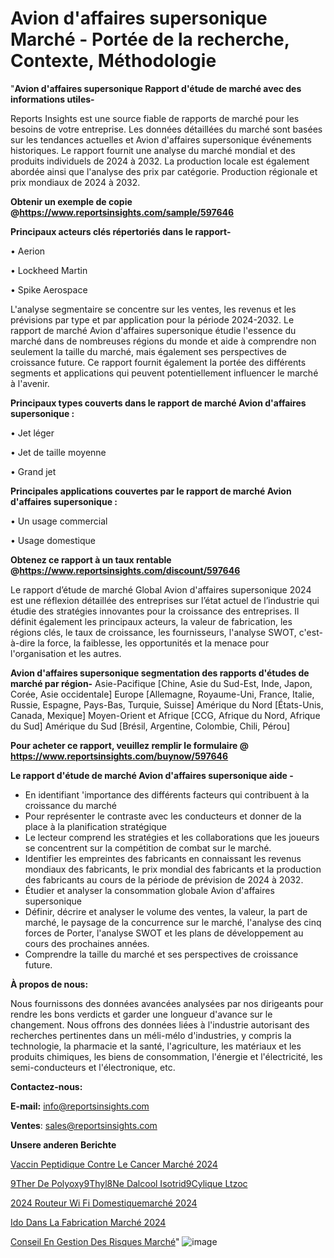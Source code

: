 # Avion d'affaires supersonique Marché - Portée de la recherche, Contexte, Méthodologie

"<strong>Avion d'affaires supersonique Rapport d'étude de marché avec des informations utiles-</strong>

Reports Insights est une source fiable de rapports de marché pour les besoins de votre entreprise. Les données détaillées du marché sont basées sur les tendances actuelles et Avion d'affaires supersonique événements historiques. Le rapport fournit une analyse du marché mondial et des produits individuels de 2024 à 2032. La production locale est également abordée ainsi que l'analyse des prix par catégorie. Production régionale et prix mondiaux de 2024 à 2032.

<strong><b>Obtenir un exemple de copie @</b></strong><a href=https://www.reportsinsights.com/sample/597646><strong><b>https://www.reportsinsights.com/sample/597646</b></strong></a>

<b>Principaux acteurs clés répertoriés dans le rapport-</b>

<b> </b>• Aerion

• Lockheed Martin

• Spike Aerospace

L'analyse segmentaire se concentre sur les ventes, les revenus et les prévisions par type et par application pour la période 2024-2032. Le rapport de marché Avion d'affaires supersonique étudie l'essence du marché dans de nombreuses régions du monde et aide à comprendre non seulement la taille du marché, mais également ses perspectives de croissance future. Ce rapport fournit également la portée des différents segments et applications qui peuvent potentiellement influencer le marché à l'avenir.

<strong>Principaux types couverts dans le rapport de marché Avion d'affaires supersonique :</strong>

• Jet léger

• Jet de taille moyenne

• Grand jet

<strong>Principales applications couvertes par le rapport de marché Avion d'affaires supersonique :</strong>

• Un usage commercial

• Usage domestique

<strong><b>Obtenez ce rapport à un taux rentable @</b></strong><a href=https://www.reportsinsights.com/discount/597646><strong><b>https://www.reportsinsights.com/discount/597646</b></strong></a>

Le rapport d’étude de marché Global Avion d'affaires supersonique 2024 est une réflexion détaillée des entreprises sur l’état actuel de l’industrie qui étudie des stratégies innovantes pour la croissance des entreprises. Il définit également les principaux acteurs, la valeur de fabrication, les régions clés, le taux de croissance, les fournisseurs, l'analyse SWOT, c'est-à-dire la force, la faiblesse, les opportunités et la menace pour l'organisation et les autres.

<strong>Avion d'affaires supersonique segmentation des rapports d'études de marché par région-</strong>
Asie-Pacifique [Chine, Asie du Sud-Est, Inde, Japon, Corée, Asie occidentale]
Europe [Allemagne, Royaume-Uni, France, Italie, Russie, Espagne, Pays-Bas, Turquie, Suisse]
Amérique du Nord [États-Unis, Canada, Mexique]
Moyen-Orient et Afrique [CCG, Afrique du Nord, Afrique du Sud]
Amérique du Sud [Brésil, Argentine, Colombie, Chili, Pérou]

<strong>Pour acheter ce rapport, veuillez remplir le formulaire @   <a href=https://www.reportsinsights.com/buynow/597646>https://www.reportsinsights.com/buynow/597646</a></strong>

<strong>Le rapport d'étude de marché Avion d'affaires supersonique aide -</strong>
<ul>
  <li>En identifiant 'importance des différents facteurs qui contribuent à la croissance du marché</li>
  <li>Pour représenter le contraste avec les conducteurs et donner de la place à la planification stratégique</li>
  <li>Le lecteur comprend les stratégies et les collaborations que les joueurs se concentrent sur la compétition de combat sur le marché.</li>
  <li>Identifier les empreintes des fabricants en connaissant les revenus mondiaux des fabricants, le prix mondial des fabricants et la production des fabricants au cours de la période de prévision de 2024 à 2032.</li>
  <li>Étudier et analyser la consommation globale Avion d'affaires supersonique</li>
  <li>Définir, décrire et analyser le volume des ventes, la valeur, la part de marché, le paysage de la concurrence sur le marché, l'analyse des cinq forces de Porter, l'analyse SWOT et les plans de développement au cours des prochaines années.</li>
  <li>Comprendre la taille du marché et ses perspectives de croissance future.</li>
</ul>
<strong>À propos de nous:</strong>

Nous fournissons des données avancées analysées par nos dirigeants pour rendre les bons verdicts et garder une longueur d'avance sur le changement. Nous offrons des données liées à l'industrie autorisant des recherches pertinentes dans un méli-mélo d'industries, y compris la technologie, la pharmacie et la santé, l'agriculture, les matériaux et les produits chimiques, les biens de consommation, l'énergie et l'électricité, les semi-conducteurs et l'électronique, etc.

<strong>Contactez-nous:</strong>

<strong>E-mail:</strong> <a href=mailto:info@reportsinsights.com>info@reportsinsights.com</a>

<strong>Ventes</strong>: <a href=mailto:sales@reportsinsights.com>sales@reportsinsights.com</a>

<strong>Unsere anderen Berichte</strong>

<a href=https://www.linkedin.com/pulse/vaccin-peptidique-contre-le-cancer-marché-stm0c/>Vaccin Peptidique Contre Le Cancer Marché 2024</a>

<a href=https://www.linkedin.com/pulse/%C3%A9ther-de-polyoxy%C3%A9thyl%C3%A8ne-dalcool-isotrid%C3%A9cylique-ltzoc/>9Ther De Polyoxy9Thyl8Ne Dalcool Isotrid9Cylique Ltzoc</a>

<a href=https://www.linkedin.com/pulse/2024-routeur-wi-fi-domestiquemarché-segmentation-kcc8c/>2024 Routeur Wi Fi Domestiquemarché 2024</a>

<a href=https://www.linkedin.com/pulse/ido-dans-la-fabrication-marché-lavenir-de-9evxc/>Ido Dans La Fabrication Marché 2024</a>

<a href=https://www.linkedin.com/pulse/conseil-en-gestion-des-risques-march%C3%A9-rapport-iygpc/>Conseil En Gestion Des Risques Marché</a>"
![image](https://github.com/gayatrid12/RItrends/assets/158473851/cd480efa-ab0e-4d56-b86a-c4eed2f63d84)
